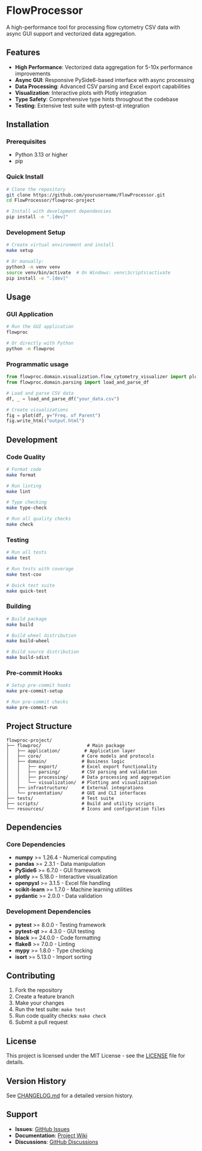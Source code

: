 # FlowProcessor

A high-performance tool for processing flow cytometry CSV data with async GUI support and vectorized data aggregation.

## Features

- **High Performance**: Vectorized data aggregation for 5-10x performance improvements
- **Async GUI**: Responsive PySide6-based interface with async processing
- **Data Processing**: Advanced CSV parsing and Excel export capabilities
- **Visualization**: Interactive plots with Plotly integration
- **Type Safety**: Comprehensive type hints throughout the codebase
- **Testing**: Extensive test suite with pytest-qt integration

## Installation

### Prerequisites

- Python 3.13 or higher
- pip

### Quick Install

```bash
# Clone the repository
git clone https://github.com/yourusername/FlowProcessor.git
cd FlowProcessor/flowproc-project

# Install with development dependencies
pip install -e ".[dev]"
```

### Development Setup

```bash
# Create virtual environment and install
make setup

# Or manually:
python3 -m venv venv
source venv/bin/activate  # On Windows: venv\Scripts\activate
pip install -e ".[dev]"
```

## Usage

### GUI Application

```bash
# Run the GUI application
flowproc

# Or directly with Python
python -m flowproc
```

### Programmatic usage

```python
from flowproc.domain.visualization.flow_cytometry_visualizer import plot
from flowproc.domain.parsing import load_and_parse_df

# Load and parse CSV data
df, _ = load_and_parse_df("your_data.csv")

# Create visualizations
fig = plot(df, y="Freq. of Parent")
fig.write_html("output.html")
```

## Development

### Code Quality

```bash
# Format code
make format

# Run linting
make lint

# Type checking
make type-check

# Run all quality checks
make check
```

### Testing

```bash
# Run all tests
make test

# Run tests with coverage
make test-cov

# Quick test suite
make quick-test
```

### Building

```bash
# Build package
make build

# Build wheel distribution
make build-wheel

# Build source distribution
make build-sdist
```

### Pre-commit Hooks

```bash
# Setup pre-commit hooks
make pre-commit-setup

# Run pre-commit checks
make pre-commit-run
```

## Project Structure

```
flowproc-project/
├── flowproc/                 # Main package
│   ├── application/         # Application layer
│   ├── core/               # Core models and protocols
│   ├── domain/             # Business logic
│   │   ├── export/         # Excel export functionality
│   │   ├── parsing/        # CSV parsing and validation
│   │   ├── processing/     # Data processing and aggregation
│   │   └── visualization/  # Plotting and visualization
│   ├── infrastructure/     # External integrations
│   └── presentation/       # GUI and CLI interfaces
├── tests/                  # Test suite
├── scripts/                # Build and utility scripts
└── resources/              # Icons and configuration files
```

## Dependencies

### Core Dependencies

- **numpy** >= 1.26.4 - Numerical computing
- **pandas** >= 2.3.1 - Data manipulation
- **PySide6** >= 6.7.0 - GUI framework
- **plotly** >= 5.18.0 - Interactive visualization
- **openpyxl** >= 3.1.5 - Excel file handling
- **scikit-learn** >= 1.7.0 - Machine learning utilities
- **pydantic** >= 2.0.0 - Data validation

### Development Dependencies

- **pytest** >= 8.0.0 - Testing framework
- **pytest-qt** >= 4.3.0 - GUI testing
- **black** >= 24.0.0 - Code formatting
- **flake8** >= 7.0.0 - Linting
- **mypy** >= 1.8.0 - Type checking
- **isort** >= 5.13.0 - Import sorting

## Contributing

1. Fork the repository
2. Create a feature branch
3. Make your changes
4. Run the test suite: `make test`
5. Run code quality checks: `make check`
6. Submit a pull request

## License

This project is licensed under the MIT License - see the [LICENSE](LICENSE) file for details.

## Version History

See [CHANGELOG.md](CHANGELOG.md) for a detailed version history.

## Support

- **Issues**: [GitHub Issues](https://github.com/yourusername/FlowProcessor/issues)
- **Documentation**: [Project Wiki](https://github.com/yourusername/FlowProcessor/wiki)
- **Discussions**: [GitHub Discussions](https://github.com/yourusername/FlowProcessor/discussions) 